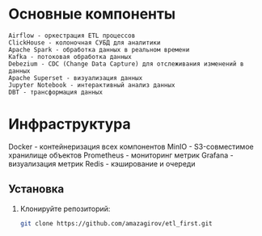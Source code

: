 
# Основные компоненты

    Airflow - оркестрация ETL процессов
    ClickHouse - колоночная СУБД для аналитики
    Apache Spark - обработка данных в реальном времени
    Kafka - потоковая обработка данных
    Debezium - CDC (Change Data Capture) для отслеживания изменений в данных
    Apache Superset - визуализация данных
    Jupyter Notebook - интерактивный анализ данных
    DBT - трансформация данных

# Инфраструктура
Docker - контейнеризация всех компонентов
MinIO - S3-совместимое хранилище объектов
Prometheus - мониторинг метрик
Grafana - визуализация метрик
Redis - кэширование и очереди


## Установка
1. Клонируйте репозиторий:
   ```bash
   git clone https://github.com/amazagirov/etl_first.git